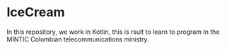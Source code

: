 # IceCream
In this repository, we work in Kotlin, this is rsult to learn to program In the MINTIC Colombian telecommunications ministry.
